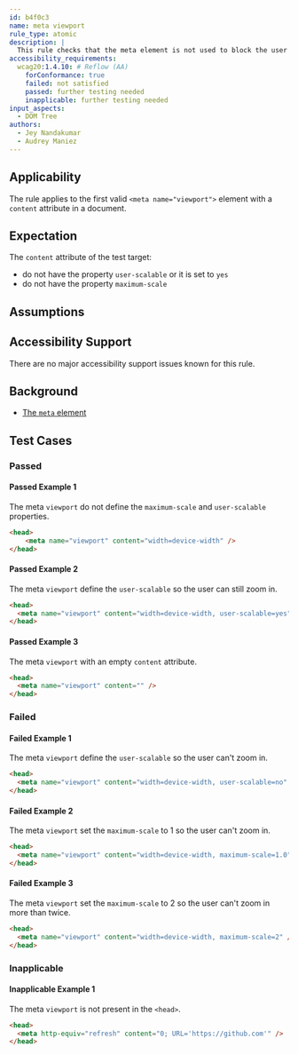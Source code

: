 ```yaml
---
id: b4f0c3
name: meta viewport
rule_type: atomic
description: |
  This rule checks that the meta element is not used to block the user agent ability to zoom 
accessibility_requirements:
  wcag20:1.4.10: # Reflow (AA)
    forConformance: true
    failed: not satisfied
    passed: further testing needed
    inapplicable: further testing needed
input_aspects:
  - DOM Tree
authors:
  - Jey Nandakumar
  - Audrey Maniez
---
```


## Applicability

The rule applies to the first valid `<meta name="viewport">` element with a `content` attribute in a document.

## Expectation

The `content` attribute of the test target: 
- do not have the property `user-scalable` or it is set to `yes`
- do not have the property `maximum-scale` 

## Assumptions

## Accessibility Support

There are no major accessibility support issues known for this rule.

## Background

- [The `meta` element](https://www.w3.org/TR/html52/document-metadata.html#the-meta-element)

## Test Cases

### Passed

#### Passed Example 1

The meta `viewport` do not define the `maximum-scale` and `user-scalable` properties.

````html
<head>
	<meta name="viewport" content="width=device-width" />
</head>
````

#### Passed Example 2

The meta `viewport` define the `user-scalable` so the user can still zoom in.

````html
<head>
  <meta name="viewport" content="width=device-width, user-scalable=yes" />
</head>
````

#### Passed Example 3

The meta `viewport` with an empty `content` attribute.

````html
<head>
  <meta name="viewport" content="" />
</head>
````

### Failed

#### Failed Example 1

The meta `viewport` define the `user-scalable` so the user can't zoom in.

````html
<head>
  <meta name="viewport" content="width=device-width, user-scalable=no" />
</head>
````

#### Failed Example 2

The meta `viewport` set the `maximum-scale` to 1 so the user can't zoom in.

````html
<head>
  <meta name="viewport" content="width=device-width, maximum-scale=1.0" />
</head>
````

#### Failed Example 3

The meta `viewport` set the `maximum-scale` to 2 so the user can't zoom in more than twice.

````html
<head>
  <meta name="viewport" content="width=device-width, maximum-scale=2" />
</head>
````

### Inapplicable

#### Inapplicable Example 1

The meta `viewport` is not present in the `<head>`.

````html
<head>
  <meta http-equiv="refresh" content="0; URL='https://github.com'" />
</head>
````